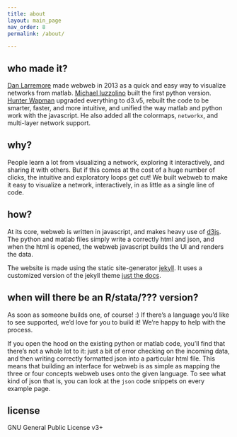 ```yaml
---
title: about
layout: main_page
nav_order: 8
permalink: /about/

---
```


## who made it?

[Dan Larremore](http://larremorelab.github.io) made webweb in 2013 as a quick and easy way to visualize networks from matlab. [Michael Iuzzolino](https://www.linkedin.com/in/michael-iuzzolino-3a060696/) built the first python version. [Hunter Wapman](https://hneutr.github.io) upgraded everything to d3.v5, rebuilt the code to be smarter, faster, and more intuitive, and unified the way matlab and python work with the javascript. He also added all the colormaps, `networkx`, and multi-layer network support.

## why?

People learn a lot from visualizing a network, exploring it interactively, and sharing it with others. But if this comes at the cost of a huge number of clicks, the intuitive and exploratory loops get cut! We built webweb to make it easy to visualize a network, interactively, in as little as a single line of code.

## how?

At its core, webweb is written in javascript, and makes heavy use of [d3js](d3js.org). The python and matlab files simply write a correctly html and json, and when the html is opened, the webweb javascript builds the UI and renders the data.

The website is made using the static site-generator [jekyll](https://jekyllrb.com/). It uses a customized version of the jekyll theme [just the docs](https://pmarsceill.github.io/just-the-docs/).

## when will there be an R/stata/??? version?

As soon as someone builds one, of course! :) If there’s a language you’d like to see supported, we’d love for you to build it! We’re happy to help with the process.

If you open the hood on the existing python or matlab code, you’ll find that there’s not a whole lot to it: just a bit of error checking on the incoming data, and then writing correctly formatted json into a particular html file. This means that building an interface for webweb is as simple as mapping the three or four concepts webweb uses onto the given language. To see what kind of json that is, you can look at the `json` code snippets on every example page.

## license

GNU General Public License v3+
